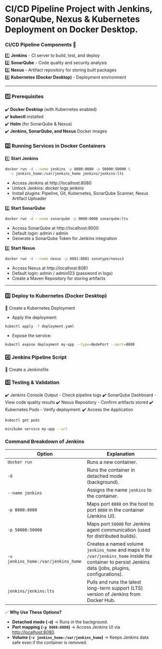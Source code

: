 # CI/CD Pipeline Project with Jenkins, SonarQube, Nexus & Kubernetes Deployment on Docker Desktop.


### CI/CD Pipeline Components 📌

1️⃣ **Jenkins** - CI server to build, test, and deploy  
2️⃣ **SonarQube** - Code quality and security analysis  
3️⃣ **Nexus** - Artifact repository for storing built packages  
4️⃣ **Kubernetes (Docker Desktop)** - Deployment environment  

---

### 1️⃣ Prerequisites

✔️ **Docker Desktop** (with Kubernetes enabled)  
✔️ **kubectl** installed  
✔️ **Helm** (for SonarQube & Nexus)  
✔️ **Jenkins, SonarQube, and Nexus** Docker images  


### 2️⃣ Running Services in Docker Containers

1️⃣ **Start Jenkins**

```sh
docker run -d --name jenkins -p 8080:8080 -p 50000:50000 \
  -v jenkins_home:/var/jenkins_home jenkins/jenkins:lts
```
- Access Jenkins at http://localhost:8080
- Unlock Jenkins: docker logs jenkins
- Install plugins: Pipeline, Git, Kubernetes, SonarQube Scanner, Nexus Artifact Uploader


2️⃣ **Start SonarQube**

```sh
docker run -d --name sonarqube -p 9000:9000 sonarqube:lts
```
- Access SonarQube at http://localhost:9000
- Default login: admin / admin
- Generate a SonarQube Token for Jenkins integration


3️⃣ **Start Nexus**

```sh
docker run -d --name nexus -p 8081:8081 sonatype/nexus3
```
- Access Nexus at http://localhost:8081
- Default login: admin / admin123 (password in logs)
- Create a Maven Repository for storing artifacts

---

### 3️⃣ Deploy to Kubernetes (Docker Desktop)
🔹 Create a Kubernetes Deployment

- Apply the deployment:
```sh
kubectl apply -f deployment.yaml
```

- Expose the service:
```sh
kubectl expose deployment my-app --type=NodePort --port=8080
```


### 4️⃣ Jenkins Pipeline Script
🔹 Create a Jenkinsfile


### 5️⃣ Testing & Validation
✔️ Jenkins Console Output - Check pipeline logs
✔️ SonarQube Dashboard - View code quality results
✔️ Nexus Repository - Confirm artifacts stored
✔️ Kubernetes Pods - Verify deployment:
✔️ Access the Application

```sh
kubectl get pods
```

```sh
minikube service my-app --url
```



### Command Breakdown of Jenkins

| **Option** | **Explanation** |
|-----------|----------------|
| `docker run` | Runs a new container. |
| `-d` | Runs the container in detached mode (background). |
| `--name jenkins` | Assigns the name `jenkins` to the container. |
| `-p 8080:8080` | Maps port `8080` on the host to port `8080` in the container (Jenkins UI). |
| `-p 50000:50000` | Maps port `50000` for Jenkins agent communication (used for distributed builds). |
| `-v jenkins_home:/var/jenkins_home` | Creates a named volume `jenkins_home` and maps it to `/var/jenkins_home` inside the container to persist Jenkins data (jobs, plugins, configurations). |
| `jenkins/jenkins:lts` | Pulls and runs the latest long-term support (LTS) version of Jenkins from Docker Hub. |

✅ **Why Use These Options?**

- **Detached mode (`-d`)** → Runs in the background.  
- **Port mapping (`-p 8080:8080`)** → Access Jenkins UI via [http://localhost:8080](http://localhost:8080).  
- **Volume (`-v jenkins_home:/var/jenkins_home`)** → Keeps Jenkins data safe even if the container is removed.